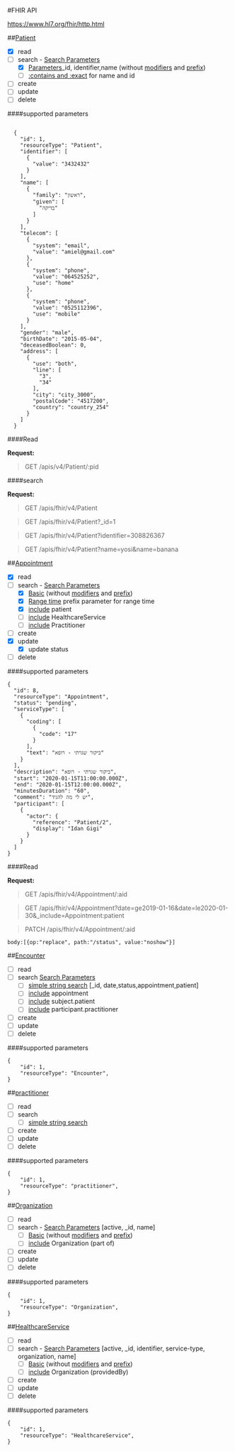 #FHIR API

<https://www.hl7.org/fhir/http.html>


##[Patient](https://www.hl7.org/fhir/patient.html)

- [x] read
- [ ] search - [Search Parameters](https://www.hl7.org/fhir/patient.html#search)
    - [x] [Parameters](https://www.hl7.org/fhir/patient.html#search)_id, identifier,name (without [modifiers](https://www.hl7.org/fhir/search.html#modifiers) and [prefix](https://www.hl7.org/fhir/search.html#prefix))
    - [ ] [:contains and :exact](https://www.hl7.org/fhir/search.html#string) for name and id

- [ ] create
- [ ] update
- [ ] delete

####supported parameters
```

  {
    "id": 1,
    "resourceType": "Patient",
    "identifier": [
      {
        "value": "3432432"
      }
    ],
    "name": [
      {
        "family": "ראשון",
        "given": [
          "בדיקה"
        ]
      }
    ],
    "telecom": [
      {
        "system": "email",
        "value": "amiel@gmail.com"
      },
      {
        "system": "phone",
        "value": "064525252",
        "use": "home"
      },
      {
        "system": "phone",
        "value": "0525112396",
        "use": "mobile"
      }
    ],
    "gender": "male",
    "birthDate": "2015-05-04",
    "deceasedBoolean": 0,
    "address": [
      {
        "use": "both",
        "line": [
          "3",
          "34"
        ],
        "city": "city_3000",
        "postalCode": "4517200",
        "country": "country_254"
      }
    ]
  }
```


####Read

**Request:**
> GET /apis/v4/Patient/:pid

####search

**Request:**

> GET /apis/fhir/v4/Patient

> GET /apis/fhir/v4/Patient?_id=1

> GET /apis/fhir/v4/Patient?identifier=308826367

> GET /apis/fhir/v4/Patient?name=yosi&name=banana



##[Appointment](https://www.hl7.org/fhir/appointment.html)

- [x] read
- [ ] search - [Search Parameters](https://www.hl7.org/fhir/appointment.html#search)
    - [X] [Basic](https://www.hl7.org/fhir/search.html#string) (without [modifiers](https://www.hl7.org/fhir/search.html#modifiers) and [prefix](https://www.hl7.org/fhir/search.html#prefix))
    - [X] [Range time](https://www.hl7.org/fhir/search.html#date) prefix parameter for range time
    - [X] [include](https://www.hl7.org/fhir/search.html#include) patient
    - [ ] [include](https://www.hl7.org/fhir/search.html#include) HealthcareService
    - [ ] [include](https://www.hl7.org/fhir/search.html#include) Practitioner
- [ ] create
- [x] update
    -[x] update status
- [ ] delete

####supported parameters
````
{
  "id": 8,
  "resourceType": "Appointment",
  "status": "pending",
  "serviceType": [
    {
      "coding": [
        {
          "code": "17"
        }
      ],
      "text": "ביקור שגרתי - רופא"
    }
  ],
  "description": "ביקור שגרתי - רופא",
  "start": "2020-01-15T11:00:00.000Z",
  "end": "2020-01-15T12:00:00.000Z",
  "minutesDuration": "60",
  "comment": "יש לי מה להגיד",
  "participant": [
    {
      "actor": {
        "reference": "Patient/2",
        "display": "Idan Gigi"
      }
    }
  ]
}
````
####Read

**Request:**
> GET /apis/fhir/v4/Appointment/:aid

> GET /apis/fhir/v4/Appointment?date=ge2019-01-16&date=le2020-01-30&_include=Appointment:patient

> PATCH /apis/fhir/v4/Appointment/:aid  
```
body:[{op:"replace", path:"/status", value:"noshow"}]
```


##[Encounter](https://www.hl7.org/fhir/encounter.html)

- [ ] read
- [ ] search [Search Parameters](https://www.hl7.org/fhir/encounter.html#search)
    - [ ] [simple string search](https://www.hl7.org/fhir/search.html#string) [_id, date,status,appointment,patient]
    - [ ] [include](https://www.hl7.org/fhir/search.html#include) appointment
    - [ ] [include](https://www.hl7.org/fhir/search.html#include) subject.patient
    - [ ] [include](https://www.hl7.org/fhir/search.html#include) participant.practitioner
- [ ] create
- [ ] update
- [ ] delete

####supported parameters
````
{
    "id": 1,
    "resourceType": "Encounter",
}
````

##[practitioner](https://www.hl7.org/fhir/practitioner.html)

- [ ] read
- [ ] search 
    - [ ] [simple string search](https://www.hl7.org/fhir/search.html#string)
- [ ] create
- [ ] update
- [ ] delete

####supported parameters
````
{
    "id": 1,
    "resourceType": "practitioner",
}
````

##[Organization](https://www.hl7.org/fhir/organization.html) 

- [ ] read
- [ ] search - [Search Parameters](https://www.hl7.org/fhir/organization.html#search)  [active, _id, name]
    - [ ] [Basic](https://www.hl7.org/fhir/search.html#string) (without [modifiers](https://www.hl7.org/fhir/search.html#modifiers) and [prefix](https://www.hl7.org/fhir/search.html#prefix)) 
    - [ ] [include](https://www.hl7.org/fhir/search.html#include) Organization (part of)
- [ ] create
- [ ] update
- [ ] delete

####supported parameters
````
{
    "id": 1,
    "resourceType": "Organization",
}
````


##[HealthcareService](https://www.hl7.org/fhir/organization.html)

- [ ] read
- [ ] search - [Search Parameters](https://www.hl7.org/fhir/healthcareservice.html#search) [active, _id, identifier, service-type, organization, name]
    - [ ] [Basic](https://www.hl7.org/fhir/search.html#string) (without [modifiers](https://www.hl7.org/fhir/search.html#modifiers) and [prefix](https://www.hl7.org/fhir/search.html#prefix)) 
    - [ ] [include](https://www.hl7.org/fhir/search.html#include) Organization (providedBy)
- [ ] create
- [ ] update
- [ ] delete

####supported parameters
````
{
    "id": 1,
    "resourceType": "HealthcareService",
}
````



